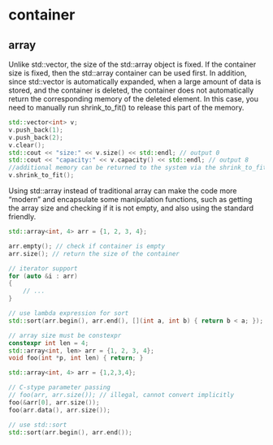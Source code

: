 # container

## array
Unlike std::vector, the size of the std::array object is fixed. If the container size is fixed, then the std::array container can be used first. In addition, since std::vector is automatically expanded, when a large amount of data is stored, and the container is deleted, the container does not automatically return the corresponding memory of the deleted element. In this case,
you need to manually run shrink_to_fit() to release this part of the memory.

```cpp
std::vector<int> v;
v.push_back(1);
v.push_back(2);
v.clear();
std::cout << "size:" << v.size() << std::endl; // output 0
std::cout << "capacity:" << v.capacity() << std::endl; // output 8
//additional memory can be returned to the system via the shrink_to_fit() call
v.shrink_to_fit();
```

Using std::array instead of traditional array can make the code more “modern” and encapsulate some manipulation functions, such as getting the array size and checking if it is not empty, and also using the standard friendly.

```cpp
std::array<int, 4> arr = {1, 2, 3, 4};

arr.empty(); // check if container is empty
arr.size(); // return the size of the container

// iterator support
for (auto &i : arr)
{
    // ...
}

// use lambda expression for sort
std::sort(arr.begin(), arr.end(), [](int a, int b) { return b < a; });

// array size must be constexpr
constexpr int len = 4;
std::array<int, len> arr = {1, 2, 3, 4};
void foo(int *p, int len) { return; }

std::array<int, 4> arr = {1,2,3,4};

// C-stype parameter passing
// foo(arr, arr.size()); // illegal, cannot convert implicitly
foo(&arr[0], arr.size());
foo(arr.data(), arr.size());

// use std::sort
std::sort(arr.begin(), arr.end()); 
```

